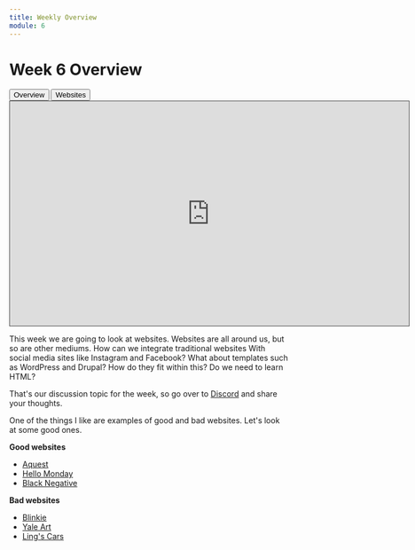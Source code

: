 ```yaml
---
title: Weekly Overview
module: 6
---
```


# Week 6 Overview <br />

<div class="tab">
  <button class="tablinks active" onclick="openTab(event, 'Overview')">Overview</button>
  <button class="tablinks" onclick="openTab(event, 'Resources')">Websites</button>
</div>

<!-- Tab content -->
<div id="Overview" class="tabcontent" style="display:block">
<!-- video -->
<iframe src="https://umontana.hosted.panopto.com/Panopto/Pages/Embed.aspx?id=4642048b-a003-4f64-8d69-b1110161eac2&autoplay=false&offerviewer=true&showtitle=false&showbrand=false&captions=false&interactivity=none" height="405" width="720" style="border: 1px solid #464646;" allowfullscreen allow="autoplay" aria-label="Panopto Embedded Video Player"></iframe>

<p>This week we are going to look at websites.  Websites are all around us, but so are other mediums. How can we integrate traditional websites With social media sites like Instagram and Facebook?  What about templates such as WordPress and Drupal? How do they fit within this?  Do we need to learn HTML?  </p>

<p>That's our discussion topic for the week, so go over to <a href="https://discord.com/channels/1319350327383691366/1319448572730802268">Discord</a> and share your thoughts.</p>
</div>





<div id="Resources" class="tabcontent">
<p>One of the things I like are examples of good and bad websites.  Let's look at some good ones.</p>

<p><b>Good websites</b></p>
<ul>
<li><a href="http://www.aquest.it" target="_new">Aquest</a></li>
<li><a href="http://hellomonday.com" target="_new">Hello Monday</a></li>
<li><a href="http://blacknegative.com" target="_new">Black Negative</a></li>
</ul>

<p><b>Bad websites</b></p>
<ul>
<li><a href="https://blinkee.com/" target="_new">Blinkie</a></li>
<li><a href="https://www.art.yale.edu/" target="_new">Yale Art</a></li>
<li><a href="https://www.lingscars.com/" target="_new">Ling's Cars</a></li>
</ul>
</div>